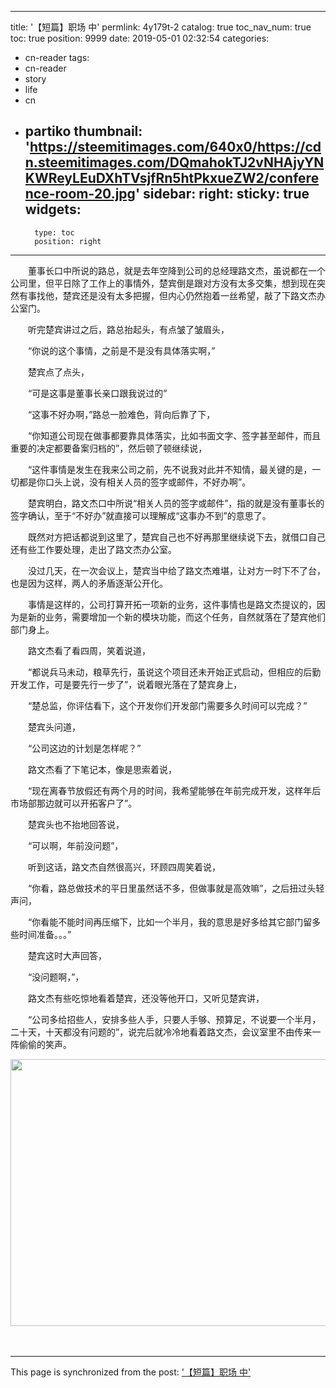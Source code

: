 
---
title: '【短篇】职场 中'
permlink: 4y179t-2
catalog: true
toc_nav_num: true
toc: true
position: 9999
date: 2019-05-01 02:32:54
categories:
- cn-reader
tags:
- cn-reader
- story
- life
- cn
- partiko
thumbnail: 'https://steemitimages.com/640x0/https://cdn.steemitimages.com/DQmahokTJ2vNHAjyYNKWReyLEuDXhTVsjfRn5htPkxueZW2/conference-room-20.jpg'
sidebar:
    right:
        sticky: true
widgets:
    -
        type: toc
        position: right
---


<html>
<p>　　董事长口中所说的路总，就是去年空降到公司的总经理路文杰，虽说都在一个公司里，但平日除了工作上的事情外，楚宾倒是跟对方没有太多交集，想到现在突然有事找他，楚宾还是没有太多把握，但内心仍然抱着一丝希望，敲了下路文杰办公室门。</p>
<p>　　听完楚宾讲过之后，路总抬起头，有点皱了皱眉头，</p>
<p>　　“你说的这个事情，之前是不是没有具体落实啊，”</p>
<p>　　楚宾点了点头，</p>
<p>　　“可是这事是董事长亲口跟我说过的”</p>
<p>　　“这事不好办啊，”路总一脸难色，背向后靠了下，</p>
<p>　　“你知道公司现在做事都要靠具体落实，比如书面文字、签字甚至邮件，而且重要的决定都要备案归档的”，然后顿了顿继续说，</p>
<p>　　“这件事情是发生在我来公司之前，先不说我对此并不知情，最关键的是，一切都是你口头上说，没有相关人员的签字或邮件，不好办啊”。</p>
<p>　　楚宾明白，路文杰口中所说“相关人员的签字或邮件”，指的就是没有董事长的签字确认，至于“不好办”就直接可以理解成“这事办不到”的意思了。</p>
<p>　　既然对方把话都说到这里了，楚宾自己也不好再那里继续说下去，就借口自己还有些工作要处理，走出了路文杰办公室。</p>
<p>　　没过几天，在一次会议上，楚宾当中给了路文杰难堪，让对方一时下不了台，也是因为这样，两人的矛盾逐渐公开化。</p>
<p>　　事情是这样的，公司打算开拓一项新的业务，这件事情也是路文杰提议的，因为是新的业务，需要增加一个新的模块功能，而这个任务，自然就落在了楚宾他们部门身上。</p>
<p>　　路文杰看了看四周，笑着说道，</p>
<p>　　“都说兵马未动，粮草先行，虽说这个项目还未开始正式启动，但相应的后勤开发工作，可是要先行一步了”，说着眼光落在了楚宾身上，</p>
<p>　　“楚总监，你评估看下，这个开发你们开发部门需要多久时间可以完成？”</p>
<p>　　楚宾头问道，</p>
<p>　　“公司这边的计划是怎样呢？”</p>
<p>　　路文杰看了下笔记本，像是思索着说，</p>
<p>　　“现在离春节放假还有两个月的时间，我希望能够在年前完成开发，这样年后市场部那边就可以开拓客户了”。</p>
<p>　　楚宾头也不抬地回答说，</p>
<p>　　“可以啊，年前没问题”，</p>
<p>　　听到这话，路文杰自然很高兴，环顾四周笑着说，</p>
<p>　　“你看，路总做技术的平日里虽然话不多，但做事就是高效嘛”，之后扭过头轻声问，</p>
<p>　　“你看能不能时间再压缩下，比如一个半月，我的意思是好多给其它部门留多些时间准备。。。”</p>
<p>　　楚宾这时大声回答，</p>
<p>　　“没问题啊，”，</p>
<p>　　路文杰有些吃惊地看着楚宾，还没等他开口，又听见楚宾讲，</p>
<p>　　“公司多给招些人，安排多些人手，只要人手够、预算足，不说要一个半月，二十天，十天都没有问题的”，说完后就冷冷地看着路文杰，会议室里不由传来一阵偷偷的笑声。</p>
<p><img src="https://steemitimages.com/640x0/https://cdn.steemitimages.com/DQmahokTJ2vNHAjyYNKWReyLEuDXhTVsjfRn5htPkxueZW2/conference-room-20.jpg" width="640" height="427"/></p>
<p>　　</p>
</html>

- - -

This page is synchronized from the post: ['【短篇】职场 中'](https://steemit.com/@rivalhw/4y179t-2)
